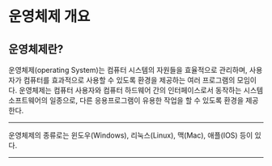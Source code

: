 # 운영체제 개요

## 운영체제란?

운영체제(operating System)는 컴퓨터 시스템의 자원들을 효율적으로 관리하며, 사용자가 컴퓨터를 효과적으로 사용할 수 있도록 환경을 제공하는 여러 프로그램의 모임이다. 운영체제는 컴퓨터 사용자와 컴퓨터 하드웨어 간의 인터페이스로서 동작하는 시스템 소프트웨어의 일종으로, 다른 응용프로그램이 유용한 작업을 할 수 있도록 환경을 제공한다.
<hr>
운영체제의 종류로는 윈도우(Windows), 리눅스(Linux), 맥(Mac), 애플(IOS) 등이 있다.

---




